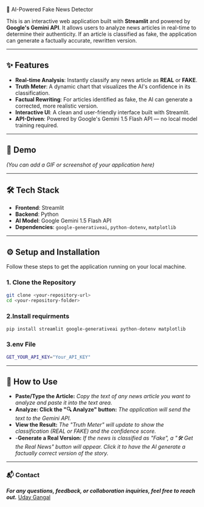 📰 AI-Powered Fake News Detector

This is an interactive web application built with **Streamlit** and powered by **Google's Gemini API**. It allows users to analyze news articles in real-time to determine their authenticity. If an article is classified as fake, the application can generate a factually accurate, rewritten version.

---

## ✨ Features

- **Real-time Analysis**: Instantly classify any news article as **REAL** or **FAKE**.
- **Truth Meter**: A dynamic chart that visualizes the AI's confidence in its classification.
- **Factual Rewriting**: For articles identified as fake, the AI can generate a corrected, more realistic version.
- **Interactive UI**: A clean and user-friendly interface built with Streamlit.
- **API-Driven**: Powered by Google's Gemini 1.5 Flash API — no local model training required.

---

## 🚀 Demo

*(You can add a GIF or screenshot of your application here)*

---

## 🛠️ Tech Stack

- **Frontend**: Streamlit  
- **Backend**: Python  
- **AI Model**: Google Gemini 1.5 Flash API  
- **Dependencies**: `google-generativeai`, `python-dotenv`, `matplotlib`

---

## ⚙️ Setup and Installation

Follow these steps to get the application running on your local machine.

### 1. Clone the Repository

```bash
git clone <your-repository-url>
cd <your-repository-folder>
```
### 2.Install requirments
```bash
pip install streamlit google-generativeai python-dotenv matplotlib
```
### 3.env File
```bash
GET_YOUR_API_KEY="Your_API_KEY"
```
---

## 📖 How to Use
- **Paste/Type the Article:** *Copy the text of any news article you want to analyze and paste it into the text area.*
- **Analyze: Click the "🔍 Analyze" button:** *The application will send the text to the Gemini API.*
- **View the Result:**  *The "Truth Meter" will update to show the classification (REAL or FAKE) and the confidence score.*
- -**Generate a Real Version:** *If the news is classified as "Fake", a "🛠️ Get the Real News" button will appear. Click it to have the AI generate a factually correct version of the story.*

---
### 📬 Contact

***For any questions, feedback, or collaboration inquiries, feel free to reach out.***
[Uday Gangal](www.linkedin.com/in/uday-gangal-085877347)
